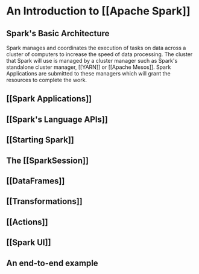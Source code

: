 # An Introduction to [[Apache Spark]]
## Spark's Basic Architecture
Spark manages and coordinates the execution of tasks on data across a cluster of computers to increase the speed of data processing. The cluster that Spark will use is managed by a cluster manager such as Spark's standalone cluster manager, [[YARN]] or [[Apache Mesos]]. Spark Applications are submitted to these managers which will grant the resources to complete the work.

## [[Spark Applications]]
## [[Spark's Language APIs]]
## [[Starting Spark]]
## The [[SparkSession]]
## [[DataFrames]]
## [[Transformations]]
## [[Actions]]
## [[Spark UI]]

## An end-to-end example